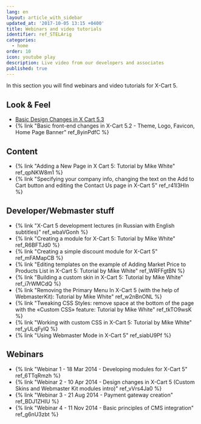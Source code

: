 ```yaml
---
lang: en
layout: article_with_sidebar
updated_at: '2017-10-05 13:15 +0400'
title: Webinars and video tutorials
identifier: ref_STELArig
categories:
  - home
order: 10
icon: youtube play
description: Live video from our developers and associates
published: true
---
```


In this section you will find webinars and video tutorials for X-Cart 5.

## Look & Feel

*   [Basic Design Changes in X Cart 5.3](http://kb.x-cart.com/en/webinars_and_video_tutorials/basic_design_changes_in_x-cart_5.3.html)
*   {% link "Basic front-end changes in X-Cart 5.2 - Theme, Logo, Favicon, Home Page Banner" ref_8yinPdfC %}

## Content

*   {% link "Adding a New Page in X Cart 5: Tutorial by Mike White" ref_qpNKW8m1 %}
*   {% link "Specifying your company info, changing the text on the Add to Cart button and editing the Contact Us page in X-Cart 5" ref_r41l3HIn %}

## Developer/Webmaster stuff

*   {% link "X-Cart 5 development lectures (in Russian with English subtitles)" ref_wbaVGonh %}
*   {% link "Creating a module for X-Cart 5: Tutorial by Mike White" ref_R6BFTJd0 %}
*   {% link "Creating a simple discount module for X-Cart 5" ref_mFAMapCB %}
*   {% link "Editing templates on the example of Adding Market Price to Products List in X-Сart 5: Tutorial by Mike White" ref_WRFFgtBN %}
*   {% link "Building a custom skin in X-Cart 5: Tutorial by Mike White" ref_i7rWMCdQ %}
*   {% link "Removing the Primary Menu In X-Cart 5 (with the help of WebmasterKit): Tutorial by Mike White" ref_w2nBnONL %}
*   {% link "Tweaking CSS Styles: remove space at the bottom of the page with the «Custom CSS» feature: Tutorial by Mike White" ref_tkTO9wsK %}
*   {% link "Working with custom CSS in X-Cart 5: Tutorial by Mike White" ref_yULqFylQ %}
*   {% link "Using Webmaster Mode in X-Cart 5" ref_siabU9Pf %}

## Webinars

*   {% link "Webinar 1 - 18 Mar 2014 - Developing modules for X-Cart 5" ref_6TTqRmzh %}
*   {% link "Webinar 2 - 10 Apr 2014 - Design changes in X-Cart 5 (Custom Skins and Webmaster Kit modules intro)" ref_vVrs4Ja0 %}
*   {% link "Webinar 3 - 21 Aug 2014 - Payment gateway creation" ref_BDJ1ZHIU %}
*   {% link "Webinar 4 - 11 Nov 2014 - Basic principles of CMS integration" ref_g6nU3zbt %}
